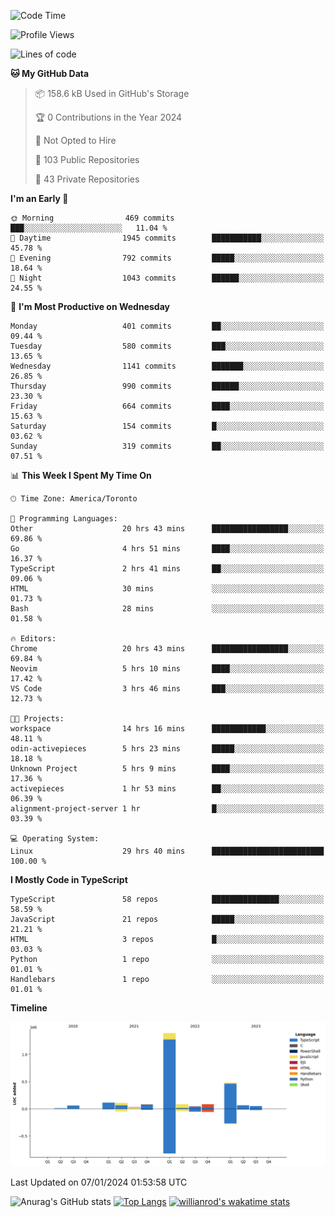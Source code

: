 <!--START_SECTION:waka-->
![Code Time](http://img.shields.io/badge/Code%20Time-1%2C037%20hrs%2057%20mins-blue)

![Profile Views](http://img.shields.io/badge/Profile%20Views-0-blue)

![Lines of code](https://img.shields.io/badge/From%20Hello%20World%20I%27ve%20Written-2.6%20million%20lines%20of%20code-blue)

**🐱 My GitHub Data** 

> 📦 158.6 kB Used in GitHub's Storage 
 > 
> 🏆 0 Contributions in the Year 2024
 > 
> 🚫 Not Opted to Hire
 > 
> 📜 103 Public Repositories 
 > 
> 🔑 43 Private Repositories 
 > 
**I'm an Early 🐤** 

```text
🌞 Morning                469 commits         ███░░░░░░░░░░░░░░░░░░░░░░   11.04 % 
🌆 Daytime                1945 commits        ███████████░░░░░░░░░░░░░░   45.78 % 
🌃 Evening                792 commits         █████░░░░░░░░░░░░░░░░░░░░   18.64 % 
🌙 Night                  1043 commits        ██████░░░░░░░░░░░░░░░░░░░   24.55 % 
```
📅 **I'm Most Productive on Wednesday** 

```text
Monday                   401 commits         ██░░░░░░░░░░░░░░░░░░░░░░░   09.44 % 
Tuesday                  580 commits         ███░░░░░░░░░░░░░░░░░░░░░░   13.65 % 
Wednesday                1141 commits        ███████░░░░░░░░░░░░░░░░░░   26.85 % 
Thursday                 990 commits         ██████░░░░░░░░░░░░░░░░░░░   23.30 % 
Friday                   664 commits         ████░░░░░░░░░░░░░░░░░░░░░   15.63 % 
Saturday                 154 commits         █░░░░░░░░░░░░░░░░░░░░░░░░   03.62 % 
Sunday                   319 commits         ██░░░░░░░░░░░░░░░░░░░░░░░   07.51 % 
```


📊 **This Week I Spent My Time On** 

```text
🕑︎ Time Zone: America/Toronto

💬 Programming Languages: 
Other                    20 hrs 43 mins      █████████████████░░░░░░░░   69.86 % 
Go                       4 hrs 51 mins       ████░░░░░░░░░░░░░░░░░░░░░   16.37 % 
TypeScript               2 hrs 41 mins       ██░░░░░░░░░░░░░░░░░░░░░░░   09.06 % 
HTML                     30 mins             ░░░░░░░░░░░░░░░░░░░░░░░░░   01.73 % 
Bash                     28 mins             ░░░░░░░░░░░░░░░░░░░░░░░░░   01.58 % 

🔥 Editors: 
Chrome                   20 hrs 43 mins      █████████████████░░░░░░░░   69.84 % 
Neovim                   5 hrs 10 mins       ████░░░░░░░░░░░░░░░░░░░░░   17.42 % 
VS Code                  3 hrs 46 mins       ███░░░░░░░░░░░░░░░░░░░░░░   12.73 % 

🐱‍💻 Projects: 
workspace                14 hrs 16 mins      ████████████░░░░░░░░░░░░░   48.11 % 
odin-activepieces        5 hrs 23 mins       █████░░░░░░░░░░░░░░░░░░░░   18.18 % 
Unknown Project          5 hrs 9 mins        ████░░░░░░░░░░░░░░░░░░░░░   17.36 % 
activepieces             1 hr 53 mins        ██░░░░░░░░░░░░░░░░░░░░░░░   06.39 % 
alignment-project-server 1 hr                █░░░░░░░░░░░░░░░░░░░░░░░░   03.39 % 

💻 Operating System: 
Linux                    29 hrs 40 mins      █████████████████████████   100.00 % 
```

**I Mostly Code in TypeScript** 

```text
TypeScript               58 repos            ███████████████░░░░░░░░░░   58.59 % 
JavaScript               21 repos            █████░░░░░░░░░░░░░░░░░░░░   21.21 % 
HTML                     3 repos             █░░░░░░░░░░░░░░░░░░░░░░░░   03.03 % 
Python                   1 repo              ░░░░░░░░░░░░░░░░░░░░░░░░░   01.01 % 
Handlebars               1 repo              ░░░░░░░░░░░░░░░░░░░░░░░░░   01.01 % 
```



**Timeline**

![Lines of Code chart](https://raw.githubusercontent.com/wise-introvert/wise-introvert/master/assets/bar_graph.png)


 Last Updated on 07/01/2024 01:53:58 UTC
<!--END_SECTION:waka-->

![Anurag's GitHub stats](https://github-readme-stats.vercel.app/api?username=wise-introvert&count_private=true&show_icons=true)
[![Top Langs](https://github-readme-stats.vercel.app/api/top-langs/?username=wise-introvert&langs_count=10)](https://github.com/anuraghazra/github-readme-stats)
[![willianrod's wakatime stats](https://github-readme-stats.vercel.app/api/wakatime?username=wiseintrovert)](https://github.com/anuraghazra/github-readme-stats)
